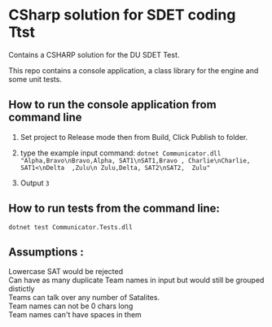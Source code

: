 # CSharp solution for SDET coding Ttst
Contains a CSHARP solution for the DU SDET Test.

This repo contains a console application, a class library for the engine and some unit tests.

## How to run the console application from command line
1. Set project to Release mode then from Build, Click Publish to folder.
2. type the example input command: `dotnet Communicator.dll "Alpha,Bravo\nBravo,Alpha, SAT1\nSAT1,Bravo , Charlie\nCharlie, SAT1<\nDelta  ,Zulu\n Zulu,Delta, SAT2\nSAT2,  Zulu"` 

3. Output `3` 

## How to run tests from the command line:

   `dotnet test Communicator.Tests.dll`

## Assumptions :
Lowercase SAT would be rejected <BR>
Can have as many duplicate Team names in input but would still be grouped distictly<BR>
Teams can talk over any number of Satalites.<BR>
Team names can not be 0 chars long<BR>
Team names can't have spaces in them<BR>
